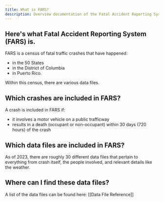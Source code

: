 ```yaml
---
title: What is FARS?
description: Overview documentation of the Fatal Accident Reporting System
---
```

## Here's what Fatal Accident Reporting System (FARS) is.

FARS is a census of fatal traffic crashes that have happened:
- in the 50 States
- in the District of Columbia
- in Puerto Rico.

Within this census, there are various data files.
## Which crashes are included in FARS?

A crash is included in FARS if:
- it involves a motor vehicle on a public trafficway 
-  results in a death (occupant or non-occupant) within 30 days (720 hours) of the crash
## Which data files are included in FARS?

As of 2023, there are roughly 30 different data files that pertain to everything from crash itself, the people involved, and relevant details like the weather.
## Where can I find these data files?

A list of the data files can be found here: [[Data File Reference]]